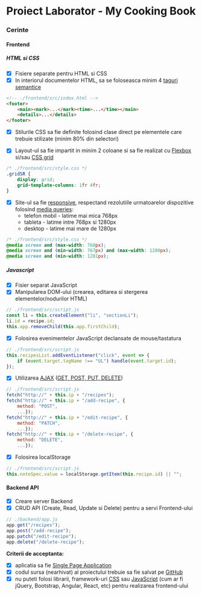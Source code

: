 # Proiect Laborator - My Cooking Book

### Cerinte

#### Frontend

##### HTML si CSS

-   [x] Fisiere separate pentru HTML si CSS
-   [x] In interiorul documentelor HTML, sa se foloseasca minim 4 [taguri semantice](https://www.w3schools.com/html/html5_semantic_elements.asp)

```html
<!-- ./frontend/src/index.html -->
<footer>
    <main><mark>...</mark><time>...</time></main>
    <details>...</details>
</footer>
```

-   [x] Stilurile CSS sa fie definite folosind clase direct pe elementele care trebuie stilizate (minim 80% din selectori)

-   [x] Layout-ul sa fie impartit in minim 2 coloane si sa fie realizat cu [Flexbox](https://css-tricks.com/snippets/css/a-guide-to-flexbox/) si/sau [CSS grid](https://css-tricks.com/snippets/css/complete-guide-grid/)

```css
/* ./frontend/src/style.css */
.gridSR {
    display: grid;
    grid-template-columns: 1fr 4fr;
}
```

-   [x] Site-ul sa fie [responsive](https://www.w3schools.com/html/html_responsive.asp), respectand rezolutiile urmatoarelor dispozitive folosind [media queries](https://www.uxpin.com/studio/blog/media-queries-responsive-web-design/):
    -   telefon mobil - latime mai mica 768px
    -   tableta - latime intre 768px si 1280px
    -   desktop - latime mai mare de 1280px

```css
/* ./frontend/src/style.css */
@media screen and (max-width: 768px);
@media screen and (min-width: 767px) and (max-width: 1280px);
@media screen and (min-width: 1281px);
```

##### Javascript

-   [x] Fisier separat JavaScript
-   [x] Manipularea DOM-ului (crearea, editarea si stergerea elementelor/nodurilor HTML)

```javascript
// ./frontend/src/script.js
const li = this.createElement("li", "sectionLi");
li.id = recipe.id;
this.app.removeChild(this.app.firstChild);
```

-   [x] Folosirea evenimentelor JavaScript declansate de mouse/tastatura

```javascript
// ./frontend/src/script.js
this.recipesList.addEventListener("click", event => {
    if (event.target.tagName !== "UL") handle(event.target.id);
});
```

-   [x] Utilizarea [AJAX](https://www.w3schools.com/xml/ajax_intro.asp) ([GET, POST, PUT, DELETE](http://www.restapitutorial.com/lessons/httpmethods.html))

```javascript
// ./frontend/src/script.js
fetch("http://" + this.ip + "/recipes");
fetch("http://" + this.ip + "/add-recipe", {
    method: "POST",
    ...});
fetch("http://" + this.ip + "/edit-recipe", {
    method: "PATCH",
    ...});
fetch("http://" + this.ip + "/delete-recipe", {
    method: "DELETE",
    ...});
```

-   [x] Folosirea localStorage

```javascript
// ./frontend/src/script.js
this.noteSpec.value = localStorage.getItem(this.recipe.id) || "";
```

#### Backend API

-   [x] Creare server Backend
-   [x] CRUD API (Create, Read, Update si Delete) pentru a servi Frontend-ului

```javascript
// ./backend/app.js
app.get("/recipes");
app.post("/add-recipe");
app.patch("/edit-recipe");
app.delete("/delete-recipe");
```

**Criterii de acceptanta:**

-   [x] aplicatia sa fie [Single Page Application](https://en.wikipedia.org/wiki/Single-page_application)
-   [x] codul sursa (nearhivat) al proiectului trebuie sa fie salvat pe [GitHub](https://github.com/)
-   [x] nu puteti folosi librarii, framework-uri [CSS](https://en.wikipedia.org/wiki/CSS_framework) sau [JavaScript](https://en.wikipedia.org/wiki/JavaScript_framework) (cum ar fi jQuery, Bootstrap, Angular, React, etc) pentru realizarea frontend-ului
